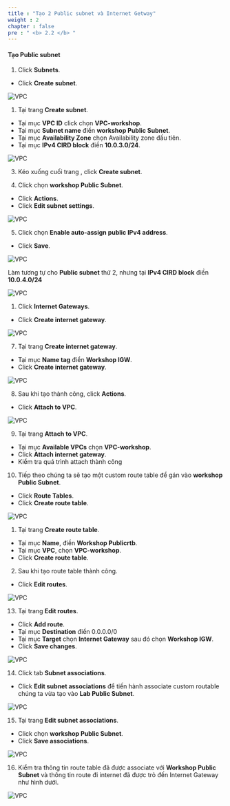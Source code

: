 ```yaml
---
title : "Tạo 2 Public subnet và Internet Getway"
weight : 2
chapter : false
pre : " <b> 2.2 </b> "
---
```


#### Tạo Public subnet

1. Click **Subnets**.
  + Click **Create subnet**.

![VPC](Workshop/static/images/1.intro/CreateSubnet.png)

1. Tại trang **Create subnet**.
  + Tại mục **VPC ID** click chọn **VPC-workshop**.
  + Tại mục **Subnet name** điền **workshop Public Subnet**.
  + Tại mục **Availability Zone** chọn Availability zone đầu tiên.
  + Tại mục **IPv4 CIRD block** điền **10.0.3.0/24**.

![VPC](Workshop/static/images/1.intro/CreateSubnetScreen.png)

3. Kéo xuống cuối trang , click **Create subnet**.

4. Click chọn **workshop Public Subnet**.
  + Click **Actions**.
  + Click **Edit subnet settings**.

![VPC](Workshop/static/images/1.intro/EditSubnet.png)

5. Click chọn **Enable auto-assign public IPv4 address**.
  + Click **Save**.

![VPC](Workshop/static/images/1.intro/SaveSettingSubnet.png)

Làm tương tự cho **Public subnet** thứ 2, nhưng tại **IPv4 CIRD block** điền **10.0.4.0/24**

![VPC](Workshop/static/images/1.intro/CreateSubnet2.png)

1. Click **Internet Gateways**.
  + Click **Create internet gateway**.
  
![VPC](Workshop/static/images/1.intro/IGW.png)

7. Tại trang **Create internet gateway**.
  + Tại mục **Name tag** điền **Workshop IGW**.
  + Click **Create internet gateway**.
  
![VPC](Workshop/static/images/1.intro/CreateIGW.png)

8. Sau khi tạo thành công, click **Actions**.
  + Click **Attach to VPC**.
 
![VPC](Workshop/static/images/1.intro/AttachToVPC.png)

9. Tại trang **Attach to VPC**.
  + Tại mục **Available VPCs** chọn **VPC-workshop**.
  + Click **Attach internet gateway**.
  + Kiểm tra quá trình attach thành công 

10. Tiếp theo chúng ta sẽ tạo một custom route table để gán vào **workshop Public Subnet**.
  + Click **Route Tables**.
  + Click **Create route table**.

![VPC](Workshop/static/images/1.intro/Route.png)

1.  Tại trang **Create route table**.
  + Tại mục **Name**, điền **Workshop Publicrtb**.
  + Tại mục **VPC**, chọn **VPC-workshop**.
  + Click **Create route table**.

2.  Sau khi tạo route table thành công.
  + Click **Edit routes**.
  
![VPC](Workshop/static/images/1.intro/EditRoute.png)

13. Tại trang **Edit routes**.
  + Click **Add route**.
  + Tại mục **Destination** điền 0.0.0.0/0
  + Tại mục **Target** chọn **Internet Gateway** sau đó chọn **Workshop IGW**.
  + Click **Save changes**.

![VPC](Workshop/static/images/1.intro/EditRoute1.png)

14. Click tab **Subnet associations**.
  + Click **Edit subnet associations** để tiến hành associate custom routable chúng ta vừa tạo vào **Lab Public Subnet**.


![VPC](Workshop/static/images/1.intro/EditAssociations.png)

15. Tại trang **Edit subnet associations**. 
  + Click chọn **workshop Public Subnet**.
  + Click **Save associations**.

![VPC](Workshop/static/images/1.intro/SaveAss.png)

16. Kiểm tra thông tin route table đã được associate với **Workshop Public Subnet** và thông tin route đi internet đã được trỏ đến Internet Gateway như hình dưới.


![VPC](/TrungHieuIT.github.io-workshop/static/images/1.intro/CheckAss.png)
